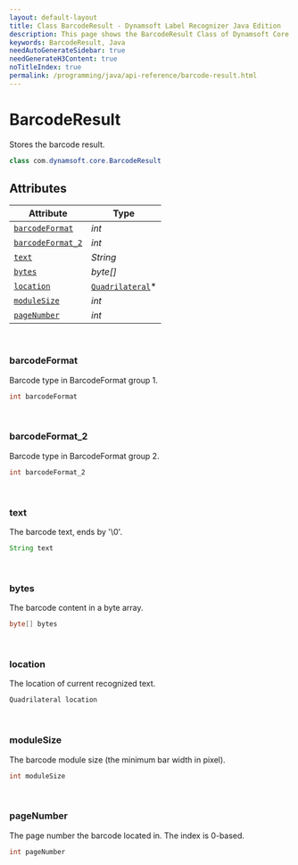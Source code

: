 ```yaml
---
layout: default-layout
title: Class BarcodeResult - Dynamsoft Label Recognizer Java Edition
description: This page shows the BarcodeResult Class of Dynamsoft Core for Java Language.
keywords: BarcodeResult, Java
needAutoGenerateSidebar: true
needGenerateH3Content: true
noTitleIndex: true
permalink: /programming/java/api-reference/barcode-result.html
---
```



# BarcodeResult
Stores the barcode result.

```java
class com.dynamsoft.core.BarcodeResult
```

## Attributes
  
| Attribute | Type |
|---------- | ---- |
| [`barcodeFormat`](#barcodeformat) | *int* |
| [`barcodeFormat_2`](#barcodeformat_2) | *int* |
| [`text`](#text) | *String* |
| [`bytes`](#bytes) | *byte[]* |
| [`location`](#location) | [`Quadrilateral`](quadrilateral.html)\* |
| [`moduleSize`](#modulesize) | *int* |
| [`pageNumber`](#pagenumber) | *int* |


&nbsp;

### barcodeFormat
Barcode type in BarcodeFormat group 1.

```java
int barcodeFormat
```

&nbsp;

### barcodeFormat_2
Barcode type in BarcodeFormat group 2.

```java
int barcodeFormat_2
```

&nbsp;

### text
The barcode text, ends by '\0'.

```java
String text
```

&nbsp;

### bytes
The barcode content in a byte array.

```java
byte[] bytes
```

&nbsp;

### location
The location of current recognized text.

```java
Quadrilateral location
```

&nbsp;

### moduleSize
The barcode module size (the minimum bar width in pixel).

```java
int moduleSize
```

&nbsp;

### pageNumber
The page number the barcode located in. The index is 0-based.

```java
int pageNumber
```